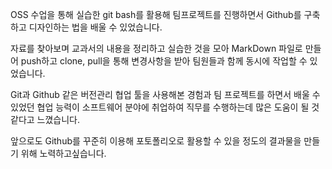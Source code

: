 OSS 수업을 통해 실습한 git bash를 활용해 팀프로젝트를 진행하면서 Github를 구축하고 디자인하는 법을 배울 수 있었습니다.

자료를 찾아보며 교과서의 내용을 정리하고 실습한 것을 모아 MarkDown 파일로 만들어 push하고 clone, pull을 통해 변경사항을 받아
팀원들과 함께 동시에 작업할 수 있었습니다.

Git과 Github 같은 버전관리 협업 툴을 사용해본 경험과 팀 프로젝트를 하면서 배울 수 있었던 협업 능력이 소프트웨어 분야에 취업하여 직무를 수행하는데 많은 도움이 될 것 같다고 느꼈습니다. 

앞으로도 Github를 꾸준히 이용해 포토폴리오로 활용할 수 있을 정도의 결과물을 만들기 위해 노력하고싶습니다.

